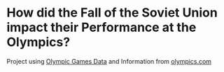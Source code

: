 # How did the Fall of the Soviet Union impact their Performance at the Olympics?

Project using [Olympic Games Data](/https://www.kaggle.com/datasets/heesoo37/120-years-of-olympic-history-athletes-and-results) and Information from [olympics.com](/https://www.olympics.com/)
